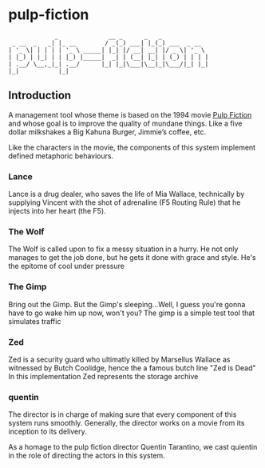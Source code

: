 # pulp-fiction

```text
             _              __ _      _   _             
 _ __  _   _| |_ __        / _(_) ___| |_(_) ___  _ __  
| '_ \| | | | | '_ \ _____| |_| |/ __| __| |/ _ \| '_ \ 
| |_) | |_| | | |_) |_____|  _| | (__| |_| | (_) | | | |
| .__/ \__,_|_| .__/      |_| |_|\___|\__|_|\___/|_| |_|
|_|           |_|                                 

```

## Introduction

A management tool whose theme is based on the 1994 movie [Pulp Fiction](https://en.wikipedia.org/wiki/Pulp_Fiction) and whose goal is to improve the quality of mundane things. Like a five dollar milkshakes a Big Kahuna Burger, Jimmie’s coffee, etc.  

Like the characters in the movie, the components of this system implement defined metaphoric behaviours.

### Lance

Lance is a drug dealer, who saves the life of Mia Wallace, technically by supplying Vincent with the shot of adrenaline (F5 Routing Rule) that he injects into her heart (the F5).


### The Wolf

The Wolf is called upon to fix a messy situation in a hurry. He not only manages to get the job done, but he gets it done with grace and style. He's the epitome of cool under pressure

### The Gimp

Bring out the Gimp. But the Gimp's sleeping...Well, I guess you're gonna have to go wake him up now, won't you? The gimp is a simple test tool that simulates traffic

### Zed

Zed is a security guard who ultimatly killed by Marsellus Wallace as witnessed by Butch Coolidge, hence the a famous butch line "Zed is Dead" In this implementation Zed represents the storage archive

### quentin

The director is in charge of making sure that every component of this system runs smoothly. Generally, the director works on a movie from its inception to its delivery.  
  
As a homage to the pulp fiction director Quentin Tarantino, we cast quientin in the role of directing the actors in this system.

